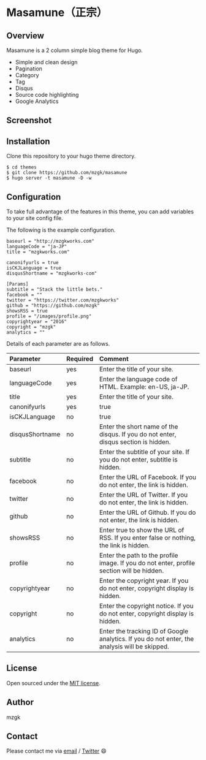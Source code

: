 # Masamune（正宗）

## Overview

Masamune is a 2 column simple blog theme for Hugo.

- Simple and clean design
- Pagination
- Category
- Tag
- Disqus
- Source code highlighting
- Google Analytics

## Screenshot


## Installation
Clone this repository to your hugo theme directory.

```@bash
$ cd themes
$ git clone https://github.com/mzgk/masamune
$ hugo server -t masamune -D -w
```


## Configuration
To take full advantage of the features in this theme, you can add variables to your site config file.

The following is the example configuration.

```@toml
baseurl = "http://mzgkworks.com"
languageCode = "ja-JP"
title = "mzgkworks.com"

canonifyurls = true
isCKJLanguage = true
disqusShortname = "mzgkworks-com"

[Params]
subtitle = "Stack the little bets."
facebook = ""
twitter = "https://twitter.com/mzgkworks"
github = "https://github.com/mzgk"
showsRSS = true
profile = "/images/profile.png"
copyrightyear = "2016"
copyright = "mzgk"
analytics = ""
```

Details of each parameter are as follows.

| Parameter | Required | Comment |
| :--- | :--- | :--- |
| baseurl | yes | Enter the title of your site. |
| languageCode | yes | Enter the language code of HTML. Example: en-US, ja-JP. |
| title | yes | Enter the title of your site. |
| canonifyurls | yes | true |
| isCKJLanguage | no | true |
| disqusShortname | no | Enter the short name of the disqus. If you do not enter, disqus section is hidden. |
| subtitle | no | Enter the subtitle of your site. If you do not enter, subtitle is hidden. |
| facebook | no | Enter the URL of Facebook. If you do not enter, the link is hidden. |
| twitter | no | Enter the URL of Twitter. If you do not enter, the link is hidden. |
| github | no | Enter the URL of Github. If you do not enter, the link is hidden. |
| showsRSS | no | Enter true to show the URL of RSS. If you enter false or nothing, the link is hidden. |
| profile | no | Enter the path to the profile image. If you do not enter, profile section will be hidden. |
| copyrightyear | no | Enter the copyright year. If you do not enter, copyright display is hidden. |
| copyright | no | Enter the copyright notice. If you do not enter, copyright display is hidden. |
| analytics | no | Enter the tracking ID of Google analytics. If you do not enter, the analysis will be skipped. |


## License

Open sourced under the [MIT license](https://github.com/mzgk/masamune/blob/master/LICENSE.md).


## Author

mzgk


## Contact

Please contact me via [email](https://github.com/mzgk) / [Twitter](https://twitter.com/mzgkworks) :smile:
